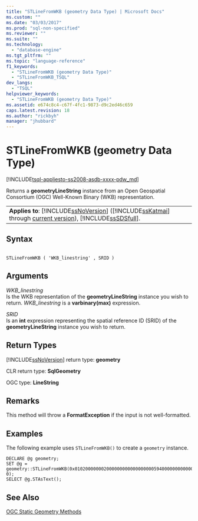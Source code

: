 ```yaml
---
title: "STLineFromWKB (geometry Data Type) | Microsoft Docs"
ms.custom: ""
ms.date: "03/03/2017"
ms.prod: "sql-non-specified"
ms.reviewer: ""
ms.suite: ""
ms.technology: 
  - "database-engine"
ms.tgt_pltfrm: ""
ms.topic: "language-reference"
f1_keywords: 
  - "STLineFromWKB (geometry Data Type)"
  - "STLineFromWKB_TSQL"
dev_langs: 
  - "TSQL"
helpviewer_keywords: 
  - "STLineFromWKB (geometry Data Type)"
ms.assetid: e674c8c4-c67f-4fc1-9873-d9c2ed46c659
caps.latest.revision: 18
ms.author: "rickbyh"
manager: "jhubbard"
---
```

# STLineFromWKB (geometry Data Type)
[!INCLUDE[tsql-appliesto-ss2008-asdb-xxxx-pdw_md](../../../relational-databases/reference/system-catalog-views/includes/tsql-appliesto-ss2008-asdb-xxxx-pdw-md.md)]

  Returns a **geometryLineString** instance from an Open Geospatial Consortium (OGC) Well-Known Binary (WKB) representation.  
  
||  
|-|  
|**Applies to**: [!INCLUDE[ssNoVersion](../../../advanced-analytics/r-services/includes/ssnoversion-md.md)] ([!INCLUDE[ssKatmai](../../../analysis-services/data-mining/includes/sskatmai-md.md)] through [current version](http://go.microsoft.com/fwlink/p/?LinkId=299658)), [!INCLUDE[ssSDSfull](../../../analysis-services/multidimensional-models/includes/sssdsfull-md.md)].|  
  
## Syntax  
  
```  
  
STLineFromWKB ( 'WKB_linestring' , SRID )  
```  
  
## Arguments  
 *WKB_linestring*  
 Is the WKB representation of the **geometryLineString** instance you wish to return. *WKB_linestring* is a **varbinary(max)** expression.  
  
 *SRID*  
 Is an **int** expression representing the spatial reference ID (SRID) of the **geometryLineString** instance you wish to return.  
  
## Return Types  
 [!INCLUDE[ssNoVersion](../../../advanced-analytics/r-services/includes/ssnoversion-md.md)] return type: **geometry**  
  
 CLR return type: **SqlGeometry**  
  
 OGC type: **LineString**  
  
## Remarks  
 This method will throw a **FormatException** if the input is not well-formatted.  
  
## Examples  
 The following example uses `STLineFromWKB()` to create a `geometry` instance.  
  
```  
DECLARE @g geometry;   
SET @g = geometry::STLineFromWKB(0x0102000000020000000000000000005940000000000000594000000000000069400000000000006940, 0);  
SELECT @g.STAsText();  
```  
  
## See Also  
 [OGC Static Geometry Methods](../../../t-sql/data-types/ogc-static-geometry-methods.md)  
  
  